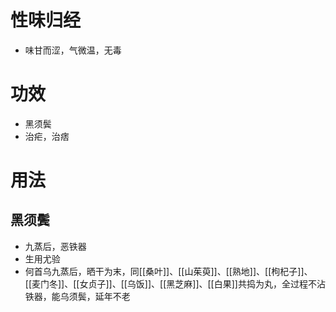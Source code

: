 # 性味归经 
- 味甘而涩，气微温，无毒
# 功效
- 黑须鬓
- 治疟，治痞
# 用法
## 黑须鬓
- 九蒸后，恶铁器
- 生用尤验
- 何首乌九蒸后，晒干为末，同[[桑叶]]、[[山茱萸]]、[[熟地]]、[[枸杞子]]、[[麦门冬]]、[[女贞子]]、[[乌饭]]、[[黑芝麻]]、[[白果]]共捣为丸，全过程不沾铁器，能乌须鬓，延年不老